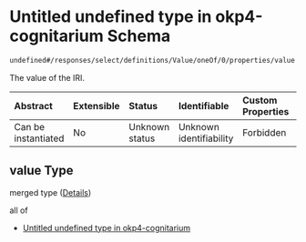 # Untitled undefined type in okp4-cognitarium Schema

```txt
undefined#/responses/select/definitions/Value/oneOf/0/properties/value
```

The value of the IRI.

| Abstract            | Extensible | Status         | Identifiable            | Custom Properties | Additional Properties | Access Restrictions | Defined In                                                                     |
| :------------------ | :--------- | :------------- | :---------------------- | :---------------- | :-------------------- | :------------------ | :----------------------------------------------------------------------------- |
| Can be instantiated | No         | Unknown status | Unknown identifiability | Forbidden         | Allowed               | none                | [okp4-cognitarium.json\*](schema/okp4-cognitarium.json "open original schema") |

## value Type

merged type ([Details](okp4-cognitarium-responses-selectresponse-definitions-value-oneof-uri-properties-value.md))

all of

*   [Untitled undefined type in okp4-cognitarium](okp4-cognitarium-responses-selectresponse-definitions-value-oneof-uri-properties-value-allof-0.md "check type definition")
